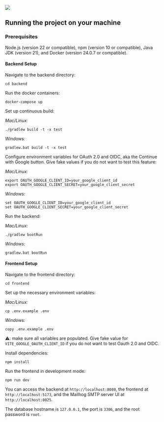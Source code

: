 <img src = "./screenshot.png"/>

## Running the project on your machine

### Prerequisites

Node.js (version 22 or compatible), npm (version 10 or compatible),
Java JDK (version 21), and Docker (version 24.0.7 or compatible).

#### Backend Setup

Navigate to the backend directory:

```
cd backend
```

Run the docker containers:

```
docker-compose up
```

Set up continuous build:

_Mac/Linux:_

```
./gradlew build -t -x test
```

_Windows:_

```
gradlew.bat build -t -x test
```

Configure environment variables for OAuth 2.0 and OIDC, aka the Continue with Google button. Give fake values if you do not want to test this feature:

_Mac/Linux:_

```
export OAUTH_GOOGLE_CLIENT_ID=your_google_client_id
export OAUTH_GOOGLE_CLIENT_SECRET=your_google_client_secret
```

_Windows:_

```
set OAUTH_GOOGLE_CLIENT_ID=your_google_client_id
set OAUTH_GOOGLE_CLIENT_SECRET=your_google_client_secret
```

Run the backend:

_Mac/Linux:_

```
./gradlew bootRun
```

_Windows:_

```
gradlew.bat bootRun
```

#### Frontend Setup

Navigate to the frontend directory:

```
cd frontend
```

Set up the necessary environment variables:

_Mac/Linux:_

```
cp .env.example .env
```

_Windows:_

```
copy .env.example .env
```

⚠️: make sure all variables are populated. Give fake value for `VITE_GOOGLE_OAUTH_CLIENT_ID` if you do not want to test Oauth 2.0 and OIDC.

Install dependencies:

```
npm install
```

Run the frontend in development mode:

```
npm run dev
```

You can access the backend at `http://localhost:8080`, the frontend at `http://localhost:5173`, and the Mailhog SMTP server UI at `http://localhost:8025`.

The database hostname is `127.0.0.1`, the port is `3306`, and the root password is `root`.
